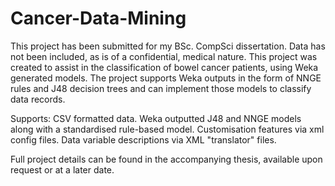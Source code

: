 # Cancer-Data-Mining
This project has been submitted for my BSc. CompSci dissertation. Data has not been included, as is of a confidential, medical nature.
This project was created to assist in the classification of bowel cancer patients, using Weka generated models. The project supports Weka outputs in the form of NNGE rules and J48 decision trees and can implement those models to classify data records.

Supports: CSV formatted data. Weka outputted J48 and NNGE models along with a standardised rule-based model. Customisation features via xml config files. Data variable descriptions via XML "translator" files. 

Full project details can be found in the accompanying thesis, available upon request or at a later date.
